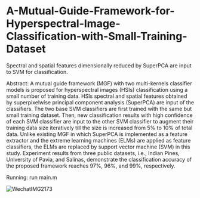 # A-Mutual-Guide-Framework-for-Hyperspectral-Image-Classification-with-Small-Training-Dataset
Spectral and spatial features dimensionally reduced by  SuperPCA are input to SVM for classification.


Abstract:
A mutual guide framework (MGF) with two multi-kernels classifier models is proposed for hyperspectral images (HSIs) classification using a small number of training data. HSIs spectral and spatial features obtained by superpixelwise principal component analysis (SuperPCA) are input of the classifiers. The two base SVM classifiers are first trained with the same but small training dataset. Then, new classification results with high confidence of each SVM classifier are input to the other SVM classifier to augment their training data size iteratively till the size is increased from 5% to 10% of total data. Unlike existing MGF in which SuperPCA is implemented as a feature extractor and the extreme learning machines (ELMs) are applied as feature classifiers, the ELMs are replaced by support vector machine (SVM) in this study. Experiment results from three public datasets, i.e., Indian Pines, University of Pavia, and Salinas, demonstrate the classification accuracy of the proposed framework reaches 97%, 96%, and 99%, respectively.

Running:
run main.m


![WechatIMG2173](https://user-images.githubusercontent.com/60961564/202933275-c64e03a6-d8d9-4f39-b3b4-dc813c11d9ce.png)
